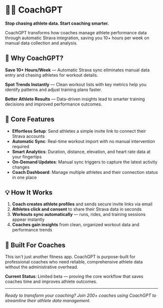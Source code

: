 # 🏃‍♂️ CoachGPT

**Stop chasing athlete data. Start coaching smarter.**

CoachGPT transforms how coaches manage athlete performance data through automatic Strava integration, saving you 10+ hours per week on manual data collection and analysis.

## 🎯 Why CoachGPT?

**Save 10+ Hours/Week** — Automatic Strava sync eliminates manual data entry and chasing athletes for workout details.

**Spot Trends Instantly** — Clean workout lists with key metrics help you identify patterns and adjust training plans faster.

**Better Athlete Results** — Data-driven insights lead to smarter training decisions and improved performance outcomes.

## 🚀 Core Features

- **Effortless Setup**: Send athletes a simple invite link to connect their Strava accounts
- **Automatic Sync**: Real-time workout import with no manual intervention required  
- **Smart Analytics**: Duration, distance, elevation, and heart rate data at your fingertips
- **On-Demand Updates**: Manual sync triggers to capture the latest activity changes
- **Coach Dashboard**: Manage multiple athletes and their connection status in one place

## 💡 How It Works

1. **Coach creates athlete profiles** and sends secure invite links via email
2. **Athletes click and consent** to share their Strava data in seconds  
3. **Workouts sync automatically** — runs, rides, and training sessions appear instantly
4. **Coaches gain insights** from clean, organized workout data and performance trends

## 🔧 Built For Coaches

This isn't just another fitness app. CoachGPT is purpose-built for professional coaches who need reliable, comprehensive athlete data without the administrative overhead.

**Current Status**: Limited beta — proving the core workflow that saves coaches time and improves athlete outcomes.

---

*Ready to transform your coaching? Join 200+ coaches using CoachGPT to streamline their athlete data management.*
